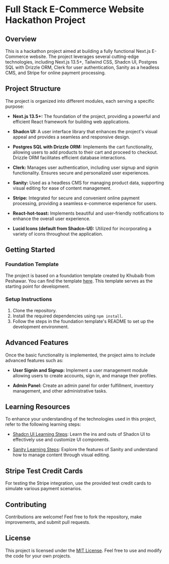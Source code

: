 # Full Stack E-Commerce Website Hackathon Project

## Overview

This is a hackathon project aimed at building a fully functional Next.js E-Commerce website. The project leverages several cutting-edge technologies, including Next.js 13.5+, Tailwind CSS, Shadcn UI, Postgres SQL with Drizzle ORM, Clerk for user authentication, Sanity as a headless CMS, and Stripe for online payment processing.

## Project Structure

The project is organized into different modules, each serving a specific purpose:

- **Next.js 13.5+:** The foundation of the project, providing a powerful and efficient React framework for building web applications.
  
- **Shadcn UI:** A user interface library that enhances the project's visual appeal and provides a seamless and responsive design.
  
- **Postgres SQL with Drizzle ORM:** Implements the cart functionality, allowing users to add products to their cart and proceed to checkout. Drizzle ORM facilitates efficient database interactions.
  
- **Clerk:** Manages user authentication, including user signup and signin functionality. Ensures secure and personalized user experiences.
  
- **Sanity:** Used as a headless CMS for managing product data, supporting visual editing for ease of content management.
  
- **Stripe:** Integrated for secure and convenient online payment processing, providing a seamless e-commerce experience for users.
  
- **React-hot-toast:** Implements beautiful and user-friendly notifications to enhance the overall user experience.
  
- **Lucid Icons (default from Shadcn-UI):** Utilized for incorporating a variety of icons throughout the application.

## Getting Started

### Foundation Template

The project is based on a foundation template created by Khubaib from Peshawar. You can find the template [here](#). This template serves as the starting point for development.

### Setup Instructions

1. Clone the repository.
2. Install the required dependencies using `npm install`.
3. Follow the steps in the foundation template's README to set up the development environment.

## Advanced Features

Once the basic functionality is implemented, the project aims to include advanced features such as:

- **User Signin and Signup:** Implement a user management module allowing users to create accounts, sign in, and manage their profiles.

- **Admin Panel:** Create an admin panel for order fulfillment, inventory management, and other administrative tasks.

## Learning Resources

To enhance your understanding of the technologies used in this project, refer to the following learning steps:

- [Shadcn UI Learning Steps](#): Learn the ins and outs of Shadcn UI to effectively use and customize UI components.

- [Sanity Learning Steps](#): Explore the features of Sanity and understand how to manage content through visual editing.

## Stripe Test Credit Cards

For testing the Stripe integration, use the provided test credit cards to simulate various payment scenarios.

## Contributing

Contributions are welcome! Feel free to fork the repository, make improvements, and submit pull requests.

## License

This project is licensed under the [MIT License](LICENSE). Feel free to use and modify the code for your own projects.
